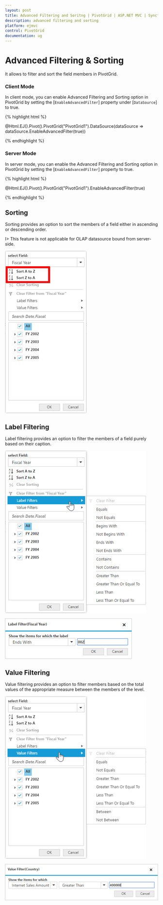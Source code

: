 ```yaml
---
layout: post
title: Advanced Filtering and Soritng | PivotGrid | ASP.NET MVC | Syncfusion
description: advanced filtering and sorting
platform: ejmvc
control: PivotGrid
documentation: ug
---
```


# Advanced Filtering & Sorting

It allows to filter and sort the field members in PivotGrid.

### Client Mode

In client mode, you can enable Advanced Filtering and Sorting option in PivotGrid by setting the [`EnableAdvancedFilter`] property under [`DataSource`] to true.

{% highlight html %}

@Html.EJ().Pivot().PivotGrid("PivotGrid1").DataSource(dataSource => dataSource.EnableAdvancedFilter(true))

{% endhighlight %}

### Server Mode

In server mode, you can enable the Advanced Filtering and Sorting option in PivotGrid by setting the [`EnableAdvancedFilter`] property to true.

{% highlight html %}

@Html.EJ().Pivot().PivotGrid("PivotGrid1").EnableAdvancedFilter(true)

{% endhighlight %}

## Sorting

Sorting provides an option to sort the members of a field either in ascending or descending order. 

I> This feature is not applicable for OLAP datasource bound from server-side. 

![](AdvanceFiltering_images/sorting.png)

## Label Filtering

Label filtering provides an option to filter the members of a field purely based on their caption. 

![](AdvanceFiltering_images/filtering.png)

![](AdvanceFiltering_images/filtering_dialog.png)


## Value Filtering

Value filtering provides an option to filter members based on the total values of the appropriate measure between the members of the level. 

![](AdvanceFiltering_images/valuefilter.png)

![](AdvanceFiltering_images/valuefilter_dialog.png)
